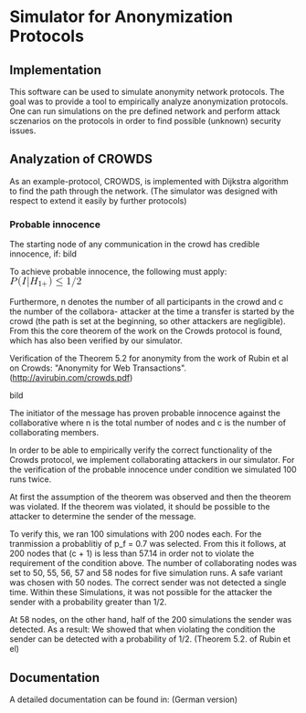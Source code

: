# Simulator for Anonymization Protocols

## Implementation
This software can be used to simulate anonymity network protocols.
The goal was to provide a tool to empirically analyze anonymization protocols.
One can run simulations on the pre defined network and perform attack sczenarios on the protocols in order to find possible (unknown) security issues.

## Analyzation of CROWDS
As an example-protocol, CROWDS, is implemented with Dijkstra algorithm to find the path through the network.
(The simulator was designed with respect to extend it easily by further protocols)


### Probable innocence
The starting node of any communication in the crowd has credible innocence, if:
bild 

To achieve probable innocence, the following must apply:
![premise](https://raw.githubusercontent.com/true-gler/protocol-sim/master/docu/1.gif)


Furthermore, n denotes the number of all participants in the crowd and c the number of the collabora-
attacker at the time a transfer is started by the crowd
(the path is set at the beginning, so other attackers are negligible). From this
the core theorem of the work on the Crowds protocol is found, which has also been verified by our simulator. 

Verification of the Theorem 5.2 for anonymity from the work of Rubin et al on Crowds: "Anonymity for Web Transactions".
(http://avirubin.com/crowds.pdf)

bild 


The initiator of the message has proven probable innocence against the collaborative
where n is the total number of nodes and c is the number of collaborating members.

In order to be able to empirically verify the correct functionality of the Crowds protocol,
we implement collaborating attackers in our simulator.
For the verification of the probable innocence under condition we simulated 100
runs twice.

At first the assumption of the theorem was observed and then the theorem was violated. 
If the theorem was violated, it should be possible to the attacker to determine the sender of the message.

To verify this, we ran 100 simulations with 200 nodes each. 
For the tranmission a probablitiy of p_f = 0.7 was selected. 
From this it follows, at 200 nodes that (c + 1) is less than 57.14 in order not to violate the requirement of the condition above. 
The number of collaborating nodes was set to 50, 55, 56, 57 and 58 nodes for five simulation runs.
A safe variant was chosen with 50 nodes. The correct sender was not detected a single time.
Within these Simulations, it was not possible for the attacker the sender with a probability greater than 1/2.

At 58 nodes, on the other hand, half of the 200 simulations the sender was detected. 
As a result:
We showed that when violating the condition the sender can be detected with a probability of 1/2. (Theorem 5.2. of Rubin et el)


## Documentation 

A detailed documentation can be found in: (German version)
